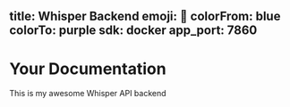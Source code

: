 
title: Whisper Backend
emoji: 🎤
colorFrom: blue
colorTo: purple
sdk: docker
app_port: 7860
---

<!-- Regular markdown content below -->
# Your Documentation
This is my awesome Whisper API backend
